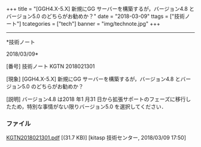﻿+++
title = "[GGH4.X-5.X] 新規にGG サーバーを構築するが，バージョン4.8 とバージョン5.0 のどちらがお勧めか？"
date = "2018-03-09"
ttags = ["技術ノート"]
tcategories = ["tech"]
banner = "img/technote.jpg"
+++

-----------------------------------------------------------------------------------------------------------------------------

*技術ノート

2018/03/09*


[番号]
技術ノート KGTN 2018021301

[現象]
[GGH4.X-5.X] 新規にGG サーバーを構築するが，バージョン4.8
とバージョン5.0 のどちらがお勧めか？

[説明]
バージョン4.8 は2018 年1 月31
日から拡張サポートのフェーズに移行したため，特別な事情がない限りバージョン5.0
を選択してください．


### ファイル

 
 


[KGTN2018021301.pdf](http://techreport.kitasp.net/attachments/download/3983/KGTN2018021301.pdf)
 [(31.7 KB)] [kitasp 技術センター, 2018/03/09
17:50]


 


 

